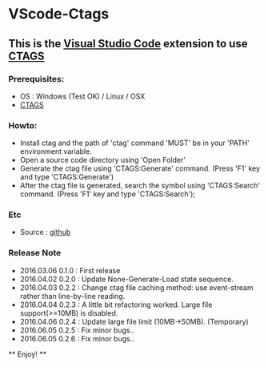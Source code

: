 # VScode-Ctags 
## This is the [Visual Studio Code](https://code.visualstudio.com/) extension to use [CTAGS](http://ctags.sourceforge.net/) 

### Prerequisites:
* OS : Windows (Test OK) / Linux / OSX
* [CTAGS](http://ctags.sourceforge.net/)

### Howto:
* Install ctag and the path of 'ctag' command 'MUST' be in your 'PATH' environment variable. 
* Open a source code directory using 'Open Folder'
* Generate the ctag file using 'CTAGS:Generate' command. (Press 'F1' key and type 'CTAGS:Generate')
* After the ctag file is generated, search the symbol using 'CTAGS:Search' command. (Press 'F1' key and type 'CTAGS:Search');


### Etc
* Source : [github](https://github.com/hcyang1012/vscode_ctags)

### Release Note
* 2016.03.06 0.1.0 : First release
* 2016.04.02 0.2.0 : Update None-Generate-Load state sequence.
* 2016.04.03 0.2.2 : Change ctag file caching method: use event-stream rather than line-by-line reading. 
* 2016.04.04 0.2.3 : A little bit refactoring worked. Large file support(>=10MB) is disabled.
* 2016.04.06 0.2.4 : Update large file limit (10MB->50MB). (Temporary)
* 2016.06.05 0.2.5 : Fix minor bugs..
* 2016.06.05 0.2.6 : Fix minor bugs..

** Enjoy! **
